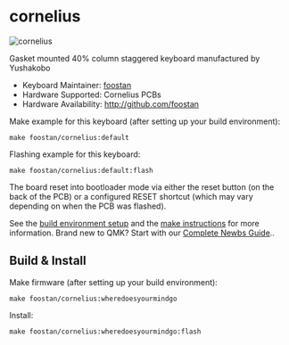 # cornelius

![cornelius](https://i.imgur.com/kGoUGZgl.jpg)

Gasket mounted 40% column staggered keyboard manufactured by Yushakobo

-   Keyboard Maintainer: [foostan](https://github.com/foostan/)
-   Hardware Supported: Cornelius PCBs
-   Hardware Availability: http://github.com/foostan

Make example for this keyboard (after setting up your build environment):

    make foostan/cornelius:default

Flashing example for this keyboard:

    make foostan/cornelius:default:flash

The board reset into bootloader mode via either the reset button (on the back of the PCB) or a configured RESET shortcut (which may vary depending on when the PCB was flashed).

See the [build environment setup](https://docs.qmk.fm/#/getting_started_build_tools) and the [make instructions](https://docs.qmk.fm/#/getting_started_make_guide) for more information. Brand new to QMK? Start with our [Complete Newbs Guide](https://docs.qmk.fm/#/newbs)..

## Build & Install

Make firmware (after setting up your build environment):

    make foostan/cornelius:wheredoesyourmindgo

Install:

    make foostan/cornelius:wheredoesyourmindgo:flash
